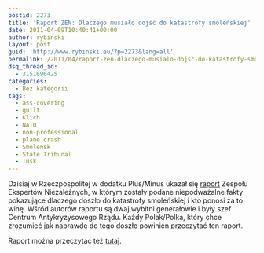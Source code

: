 ```yaml
---
postid: 2273
title: 'Raport ZEN: Dlaczego musiało dojść do katastrofy smoleńskiej'
date: 2011-04-09T10:40:41+00:00
author: rybinski
layout: post
guid: 'http://www.rybinski.eu/?p=2273&lang=all'
permalink: /2011/04/raport-zen-dlaczego-musialo-dojsc-do-katastrofy-smolenskiej/
dsq_thread_id:
  - 3151696425
categories:
  - Bez kategorii
tags:
  - ass-covering
  - guilt
  - Klich
  - NATO
  - non-professional
  - plane crash
  - Smolensk
  - State Tribunal
  - Tusk
---
```

Dzisiaj w Rzeczpospolitej w dodatku Plus/Minus ukazał się [raport](http://www.rp.pl/artykul/639643,639855.html) Zespołu Ekspertów Niezależnych, w którym zostały podane niepodważalne fakty pokazujące dlaczego doszło do katastrofy smoleńskiej i kto ponosi za to winę. Wśród autorów raportu są dwaj wybitni generałowie i były szef Centrum Antykryzysowego Rządu. Każdy Polak/Polka, który chce zrozumieć jak naprawdę do tego doszło powinien przeczytać ten raport.

Raport można przeczytać też [tutaj](http://www.wprost.pl/ar/239423/Dlaczego-musialo-dojsc-do-Katastrofy-Smolenskiej/).
